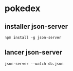 # pokedex

## installer json-server 
`npm install -g json-server`

## lancer json-server
`json-server --watch db.json`

